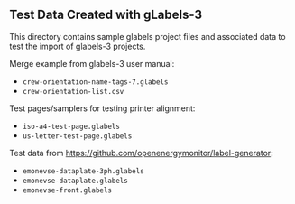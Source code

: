 Test Data Created with gLabels-3
--------------------------------

This directory contains sample glabels project files and associated data to test the import of glabels-3 projects.

Merge example from glabels-3 user manual:

 - `crew-orientation-name-tags-7.glabels`
 - `crew-orientation-list.csv`

Test pages/samplers for testing printer alignment:

 - `iso-a4-test-page.glabels`
 - `us-letter-test-page.glabels`


Test data from https://github.com/openenergymonitor/label-generator:

 - `emonevse-dataplate-3ph.glabels`
 - `emonevse-dataplate.glabels`
 - `emonevse-front.glabels`
